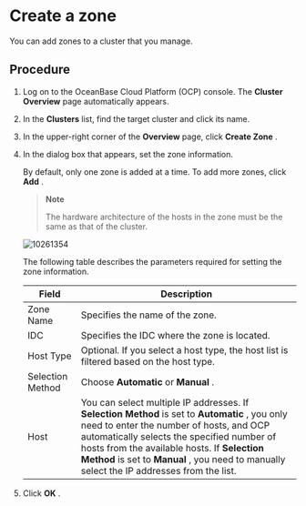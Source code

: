 # Create a zone

You can add zones to a cluster that you manage.

## Procedure

1. Log on to the OceanBase Cloud Platform (OCP) console. The **Cluster Overview** page automatically appears.

2. In the **Clusters** list, find the target cluster and click its name.

3. In the upper-right corner of the **Overview** page, click **Create Zone** .

4. In the dialog box that appears, set the zone information.

   By default, only one zone is added at a time. To add more zones, click **Add** .

   > **Note**
   >
   > The hardware architecture of the hosts in the zone must be the same as that of the cluster.

   ![10261354](https://help-static-aliyun-doc.aliyuncs.com/assets/img/en-US/5225306461/p343347.png)

   The following table describes the parameters required for setting the zone information.

   |    **Field**     |                                                                                                                                                                    **Description**                                                                                                                                                                    |
   |------------------|-------------------------------------------------------------------------------------------------------------------------------------------------------------------------------------------------------------------------------------------------------------------------------------------------------------------------------------------------------|
   | Zone Name        | Specifies the name of the zone.                                                                                                                                                                                                                                                                                                                       |
   | IDC              | Specifies the IDC where the zone is located.                                                                                                                                                                                                                                                                                                          |
   | Host Type        | Optional.  If you select a host type, the host list is filtered based on the host type.                                                                                                                                                                                                                                               |
   | Selection Method | Choose **Automatic** or **Manual** .                                                                                                                                                                                                                                                                                                                  |
   | Host             | You can select multiple IP addresses.  If **Selection Method** is set to **Automatic** , you only need to enter the number of hosts, and OCP automatically selects the specified number of hosts from the available hosts. If **Selection Method** is set to **Manual** , you need to manually select the IP addresses from the list. |

5. Click **OK** .
